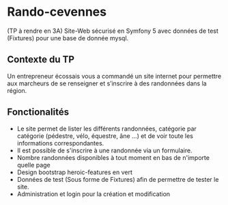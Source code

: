 # Rando-cevennes

(TP à rendre en 3A) Site-Web sécurisé en Symfony 5 avec données de test (Fixtures) pour une base de donnée mysql.

## Contexte du TP
Un entrepreneur écossais vous a commandé un site internet pour permettre aux marcheurs de se
renseigner et s’inscrire à des randonnées dans la région.

## Fonctionalités
* Le site permet de lister les différents randonnées, catégorie par
catégorie (pédestre, vélo, équestre, âne …) et de voir toute les informations correspondantes.
* Il est possible de s'inscrire à une randonnée via un formulaire.
* Nombre randonnées disponibles à tout moment en bas de n'importe quelle page
* Design bootstrap heroic-features en vert
* Données de test (Sous forme de Fixtures) afin de permettre de tester le site.
* Administration et login pour la création et modification 
